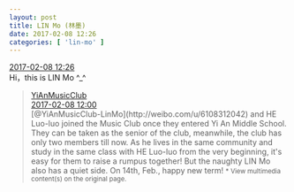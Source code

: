 ```yaml
---
layout: post
title: LIN Mo (林墨)
date: 2017-02-08 12:26
categories: [ 'lin-mo' ]
---
```


<div class="weibo-info">
  <a href="http://weibo.com/6108312042/EuzjJwLjv">2017-02-08 12:26</a>
</div>
Hi，this is LIN Mo ^_^

<!-- more -->

> <div class="weibo-post-name">
>   <a href="http://weibo.com/u/6094546964">YiAnMusicClub</a>
> </div>
> <div class="weibo-info">
>   <a href="http://weibo.com/6094546964/Euz8QBVis">2017-02-08 12:00</a>
> </div>  
> [@YiAnMusicClub-LinMo](http://weibo.com/u/6108312042) and HE Luo-luo joined the Music Club once they entered Yi An Middle School. They can be taken as the senior of the club, meanwhile, the club has only two members till now. As he lives in the same community and study in the same class with HE Luo-luo from the very beginning, it's easy for them to raise a rumpus together! But the naughty LIN Mo also has a quiet side. On 14th, Feb., happy new term!  
> <small>* View multimedia content(s) on the original page.</small>
